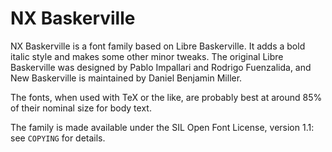 NX Baskerville
======================

NX Baskerville is a font family based on Libre Baskerville. It adds a bold
italic style and makes some other minor tweaks. The original Libre Baskerville
was designed by Pablo Impallari and Rodrigo Fuenzalida, and New Baskerville
is maintained by Daniel Benjamin Miller.

The fonts, when used with TeX or the like, are probably best at around 85%
of their nominal size for body text.

The family is made available under the SIL Open Font License, version 1.1:
see `COPYING` for details.
